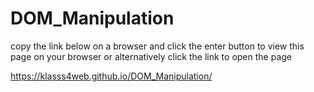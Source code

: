 # DOM_Manipulation
copy the link below on a browser and click the enter button to view this page on your browser or alternatively click the link to open the page

 https://klasss4web.github.io/DOM_Manipulation/
